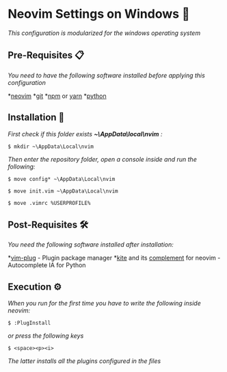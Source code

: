 # Neovim Settings on Windows 🚀

_This configuration is modularized for the windows operating system_

## Pre-Requisites 📋

_You need to have the following software installed before applying this configuration_

*[neovim](https://github.com/neovim/neovim/wiki/Installing-Neovim)
*[git](https://git-scm.com/downloads)
*[npm](https://www.npmjs.com/get-npm) or [yarn](https://classic.yarnpkg.com/en/docs/install#windows-stable) 
*[python](https://www.python.org/downloads/)

## Installation 🔧

_First check if this folder exists **~\AppData\local\nvim** :_

```
$ mkdir ~\AppData\Local\nvim
```
_Then enter the repository folder, open a console inside and run the following:_
```
$ move config* ~\AppData\Local\nvim
```
```
$ move init.vim ~\AppData\Local\nvim
```
```
$ move .vimrc %USERPROFILE% 
```

## Post-Requisites 🛠️

_You need the following software installed after installation:_

*[vim-plug](https://github.com/junegunn/vim-plug) - Plugin package manager
*[kite](https://www.kite.com/integrations/vim/) and its [complement](https://github.com/kiteco/vim-plugin/blob/master/DEVELOPMENT.md) for neovim - Autocomplete IA for Python

## Execution ⚙️

_When you run for the first time you have to write the following inside neovim:_
```
$ :PlugInstall 
```
_or press the following keys_
```
$ <space><p><i> 
```
_The latter installs all the plugins configured in the files_
